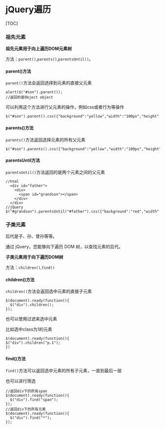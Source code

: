 # jQuery遍历



[TOC]

### 祖先元素

**祖先元素用于向上遍历DOM元素树**

方法：`parent()`,`parents()`,`parentsUntil()`。

#### parent()方法

`parent()`方法会返回选择到元素的直接父元素

```
alert($("#son").parent());
//返回的是Object object
```

可以利用这个方法进行父元素的操作，例如css或者行为等操作

```
$("#son").parent().css({"background":"yellow","width":"100px","height":"100px"});
```

#### parents()方法

`parents()`方法返回选择元素的所有父元素

```
$("#son").parents().css({"background":"yellow","width":"100px","height":"100px"});
```

#### parentsUntil方法

`parentsUntil()`方法返回的是两个元素之间的父元素

```
//html
  <div id="father">
    <div>
      <span id="grandson"></span>
    </div>
  </div>
//jQuery
$("#grandson").parentsUntil("#father").css({"background":"red","width":"100px","height":"100px"});
```

### 子类元素

后代是子、孙、曾孙等等。

通过 jQuery，您能够向下遍历 DOM 树，以查找元素的后代。

**子类元素用于向下遍历DOM树**

方法：`children()`,`find()`

#### children()方法

`children()`方法会返回选中元素的直接子元素

```
$(document).ready(function(){
  $("div").children();
});
```

也可以使用过滤来选中元素

比如选中class为1的元素

```
$(document).ready(function(){
$("div").children("p.1");
})
```

#### find()方法

`find()`方法可以返回选中元素的所有子元素，一直到最后一层

也可以进行筛选

```
//返回div下的所有span
$(document).ready(function(){
  $("div").find("span");
});
//返回div下的所有元素
$(document).ready(function(){
  $("div").find("*");
});

```

